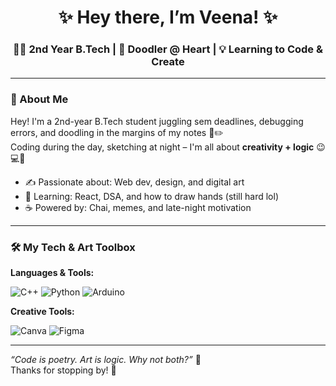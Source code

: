 <h1 align="center">✨ Hey there, I’m Veena! ✨</h1>
<h3 align="center">👩‍💻 2nd Year B.Tech | 🎨 Doodler @ Heart | 💡 Learning to Code & Create</h3>

---

### 🌈 About Me

Hey! I'm a 2nd-year B.Tech student juggling sem deadlines, debugging errors, and doodling in the margins of my notes 👀✏️  
Coding during the day, sketching at night – I'm all about **creativity + logic** 😉💻🎨

- ✍️ Passionate about: Web dev, design, and digital art
- 🌱 Learning: React, DSA, and how to draw hands (still hard lol)
- ☕ Powered by: Chai, memes, and late-night motivation

---

### 🛠️ My Tech & Art Toolbox

**Languages & Tools:**

![C++](https://img.shields.io/badge/C++-blue?style=flat-square&logo=cplusplus)
![Python](https://img.shields.io/badge/Python-yellow?style=flat-square&logo=python)
![Arduino](https://img.shields.io/badge/Arduino-00979D?style=for-the-badge&logo=arduino&logoColor=white)

**Creative Tools:**

![Canva](https://img.shields.io/badge/Canva-00C4CC?style=flat-square&logo=canva&logoColor=white)
![Figma](https://img.shields.io/badge/Figma-F24E1E?style=flat-square&logo=figma&logoColor=white)

---

_“Code is poetry. Art is logic. Why not both?”_ 💖  
Thanks for stopping by! 🎉
